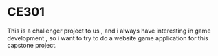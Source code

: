 # CE301 
This is a challenger project to us , and i always have interesting in game development , so i want to try to do a website game application for this capstone project.
